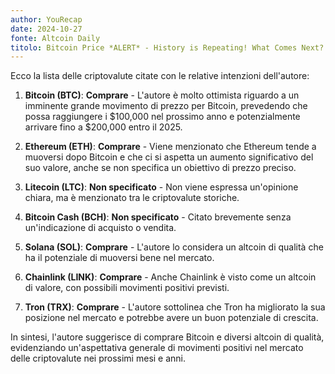 ```yaml
---
author: YouRecap
date: 2024-10-27
fonte: Altcoin Daily
titolo: Bitcoin Price *ALERT* - History is Repeating! What Comes Next?
---
```


Ecco la lista delle criptovalute citate con le relative intenzioni dell'autore:

1. **Bitcoin (BTC)**: **Comprare** - L'autore è molto ottimista riguardo a un imminente grande movimento di prezzo per Bitcoin, prevedendo che possa raggiungere i $100,000 nel prossimo anno e potenzialmente arrivare fino a $200,000 entro il 2025.

2. **Ethereum (ETH)**: **Comprare** - Viene menzionato che Ethereum tende a muoversi dopo Bitcoin e che ci si aspetta un aumento significativo del suo valore, anche se non specifica un obiettivo di prezzo preciso.

3. **Litecoin (LTC)**: **Non specificato** - Non viene espressa un'opinione chiara, ma è menzionato tra le criptovalute storiche.

4. **Bitcoin Cash (BCH)**: **Non specificato** - Citato brevemente senza un'indicazione di acquisto o vendita.

5. **Solana (SOL)**: **Comprare** - L'autore lo considera un altcoin di qualità che ha il potenziale di muoversi bene nel mercato.

6. **Chainlink (LINK)**: **Comprare** - Anche Chainlink è visto come un altcoin di valore, con possibili movimenti positivi previsti.

7. **Tron (TRX)**: **Comprare** - L'autore sottolinea che Tron ha migliorato la sua posizione nel mercato e potrebbe avere un buon potenziale di crescita.

In sintesi, l'autore suggerisce di comprare Bitcoin e diversi altcoin di qualità, evidenziando un'aspettativa generale di movimenti positivi nel mercato delle criptovalute nei prossimi mesi e anni.
